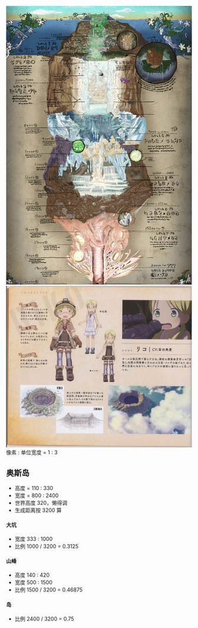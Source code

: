 ![](./map.jpg)
![img.png](img.png)
像素 : 单位宽度 = 1 : 3
## 奥斯岛 
- 高度 = 110 : 330
- 宽度 = 800 : 2400
- 世界高度 320，懒得调
- 生成距离按 3200 算
#### 大坑
- 宽度 333 : 1000
- 比例 1000 / 3200 = 0.3125
#### 山峰
- 高度 140 : 420
- 宽度 500 : 1500
- 比例 1500 / 3200 = 0.46875
#### 岛
- 比例 2400 / 3200 = 0.75
